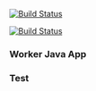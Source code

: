 [![Build Status](http://100.27.30.224:8080/buildStatus/icon?job=instavote%2Fworker-build&subject=Build&color=blue)](http://100.27.30.224:8080/job/instavote/job/worker-build)

[![Build Status](http://100.27.30.224:8080/buildStatus/icon?job=instavote%2Fworker-test&subject=UnitTest)](http://100.27.30.224:8080/job/instavote/job/worker-test/)

### Worker Java App
### Test
